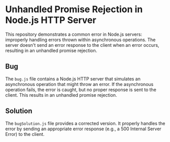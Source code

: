 # Unhandled Promise Rejection in Node.js HTTP Server

This repository demonstrates a common error in Node.js servers: improperly handling errors thrown within asynchronous operations.  The server doesn't send an error response to the client when an error occurs, resulting in an unhandled promise rejection.

## Bug

The `bug.js` file contains a Node.js HTTP server that simulates an asynchronous operation that might throw an error.  If the asynchronous operation fails, the error is caught, but no proper response is sent to the client. This results in an unhandled promise rejection.

## Solution

The `bugSolution.js` file provides a corrected version. It properly handles the error by sending an appropriate error response (e.g., a 500 Internal Server Error) to the client.